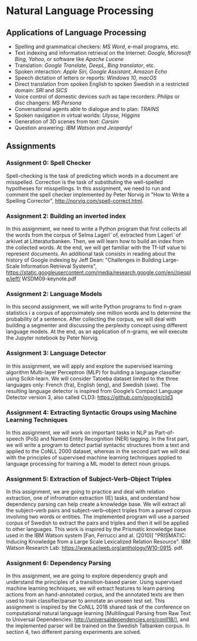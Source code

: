 # Natural Language Processing
## Applications of Language Processing
* Spelling and grammatical checkers: *MS Word*, e-mail programs, etc.
* Text indexing and information retrieval on the Internet: *Google, 
  Microsoft Bing, Yahoo*, or software like *Apache Lucene*
* Translation: *Google Translate, DeepL, Bing translator*, etc.
* Spoken interaction: *Apple Siri, Google Assistant, Amazon Echo*
* Speech dictation of letters or reports: *Windows 10, macOS*
* Direct translation from spoken English to spoken Swedish in a restricted domain: *SRI* and *SICS*
* Voice control of domestic devices such as tape recorders: *Philips* or disc changers: *MS Persona*
* Conversational agents able to dialogue and to plan: *TRAINS*
* Spoken navigation in virtual worlds: *Ulysse, Higgins*
* Generation of 3D scenes from text: *Carsim*
* Question answering: *IBM Watson and Jeopardy!*

## Assignments

### Assignment 0: Spell Checker
Spell-checking is the task of predicting which words in a document are misspelled. Correction is the
task of substituting the well-spelled hypotheses for misspellings. In this assignment, we need to run and
comment the spell checker implemented by Peter Norvig in "How to Write a Spelling Corrector", http://norvig.com/spell-correct.html.

### Assignment 2: Building an inverted index
In this assignment, we need to write a Python program that first collects all the words from the corpus
of Selma Lagerl¨of, extracted from Lagerl¨of arkivet at Litteraturbanken. Then, we will learn how to build
an index from the collected words. At the end, we will get familiar with the Tf-Idf value to represent
documents. An additional task consists in reading about the history of Google indexing by Jeff Dean: "Challenges in Building 
Large-Scale Information Retrieval Systems", https://static.googleusercontent.com/media/research.google.com/en//people/jeff/
WSDM09-keynote.pdf

### Assignment 2: Language Models
In this second assignment, we will write Python programs to find n-gram statistics i a corpus of approximately one million words 
and to determine the probability of a sentence. After collecting the corpus,
we will deal with building a segmenter and discussing the perplexity concept using different language
models. At the end, as an application of n-grams, we will execute the Jupyter notebook by Peter Norvig.

### Assignment 3: Language Detector
In this assignment, we will apply and explore the supervised learning algorithm Multi-layer Perceptron
(MLP) for building a language classifier using Scikit-learn. We will consider Tatoeba dataset limited
to the three languages only: French (fra), English (eng), and Swedish (swe). The resulting language
detector is inspired from Google’s Compact Language Detector version 3, also called CLD3: https://github.com/google/cld3

### Assignment 4: Extracting Syntactic Groups using Machine Learning Techniques
In this assignment, we will work on important tasks in NLP as Part-of-speech (PoS) and Named Entity
Recognition (NER) tagging. In the first part, we will write a program to detect partial syntactic structures
from a text and applied to the CoNLL 2000 dataset, whereas in the second part we will deal with the
principles of supervised machine learning techniques applied to language processing for training a ML
model to detect noun groups.

### Assignment 5: Extraction of Subject-Verb-Object Triples
In this assignment, we are going to practice and deal with relation extraction, one of infromation
extraction (IE) tasks, and understand how dependency parsing can help create a knowledge base. We
will extract all the subject–verb pairs and subject–verb–object triples from a parsed corpus involving
two words or entities. The implemented program will use a parsed corpus of Swedish to extract the
pairs and triples and then it will be applied to other languages. This work is inspired by the Prismatic
knowledge base used in the IBM Watson system [Fan, Ferrucci and al. (2010)] "PRISMATIC: Inducing Knowledge from
 a Large Scale Lexicalized Relation Resource". IBM Watson Research Lab: https://www.aclweb.org/anthology/W10-0915.
pdf.

### Assignment 6: Dependency Parsing
In this assignment, we are going to explore dependency graph and understand the principles of a
transition-based parser. Using supervised machine learning techniques, we will extract features to
learn parsing actions from an hand-annotated corpus, and the annotated texts are then used to train
classifier/parser to annotate an unseen test set. This assignment is inspired by the CoNLL 2018 shared
task of the conference on computational natural language learning [Multilingual Parsing from Raw Text to 
Universal Dependencies: http://universaldependencies.org/conll18/], and the implemented parser
will be trained on the Swedish Talbanken corpus. In section 4, two different parsing experiments are
solved.



